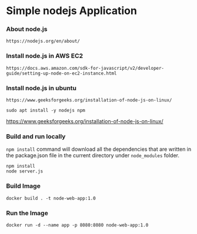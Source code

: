 # Simple nodejs Application

### About node.js
```
https://nodejs.org/en/about/
```

### Install node.js in AWS EC2
```
https://docs.aws.amazon.com/sdk-for-javascript/v2/developer-guide/setting-up-node-on-ec2-instance.html
```

### Install node.js in ubuntu
```
https://www.geeksforgeeks.org/installation-of-node-js-on-linux/
```
```
sudo apt install -y nodejs npm

```

https://www.geeksforgeeks.org/installation-of-node-js-on-linux/
### Build and run locally
`npm install` command will download all the dependencies that are written in the package.json file in the current directory under `node_modules` folder.

```
npm install 
node server.js
```
### Build Image
```
docker build . -t node-web-app:1.0
```
### Run the Image
```
docker run -d --name app -p 8080:8080 node-web-app:1.0
```
